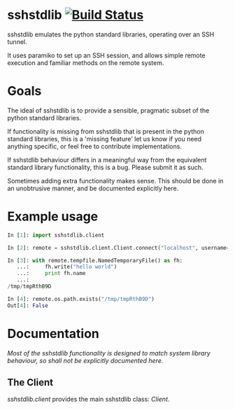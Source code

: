 sshstdlib [![Build Status](https://travis-ci.org/stestagg/sshstdlib.png)](https://travis-ci.org/stestagg/sshstdlib)
=========

sshstdlib emulates the python standard libraries, operating over an SSH tunnel.

It uses paramiko to set up an SSH session, and allows simple remote execution
and familiar methods on the remote system.

Goals
=====

The ideal of sshstdlib is to provide a sensible, pragmatic subset of the python standard libraries.

If functionality is missing from sshstdlib that is present in the python standard libraries, this is a 'missing feature'
let us know if you need anything specific, or feel free to contribute implementations.

If sshstdlib behaviour differs in a meaningful way from the equivalent standard library functionality, this is a bug.
Please submit it as such.

Sometimes adding extra functionality makes sense.  This should be done in an unobtrusive manner, and be documented explicitly here.

Example usage
=============

```python
In [1]: import sshstdlib.client

In [2]: remote = sshstdlib.client.Client.connect("localhost", username="jenkins", password="XXXXXX", no_keys=True)

In [3]: with remote.tempfile.NamedTemporaryFile() as fh:
   ...:     fh.write("hello world")
   ...:     print fh.name
   ...:     
/tmp/tmpRthB9D

In [4]: remote.os.path.exists("/tmp/tmpRthB9D")
Out[4]: False

```

Documentation
=============

*Most of the sshstdlib functionality is designed to match system library behaviour, so shall not be explicitly documented here.*

The Client
----------

*sshstdlib.client* provides the main sshstdlib class: _Client_.